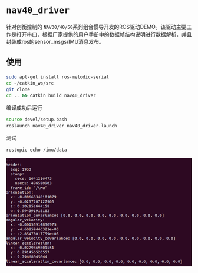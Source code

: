 # `nav40_driver`

针对创衡控制的 `NAV30/40/50`系列组合惯导开发的ROS驱动DEMO。该驱动主要工作是打开串口，根据厂家提供的用户手册中的数据帧结构说明进行数据解析，并且封装成ros的sensor_msgs/IMU消息发布。

## 使用

```bash
sudo apt-get install ros-melodic-serial
cd ~/catkin_ws/src
git clone
cd .. && catkin build nav40_driver
```

编译成功后运行

```bash
source devel/setup.bash
roslaunch nav40_driver nav40_driver.launch
```

测试

```bash
rostopic echo /imu/data
```

![alt 属性文本](./res/screenshot_5.png)
